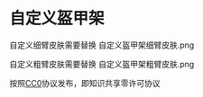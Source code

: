 # 自定义盔甲架
自定义细臂皮肤需要替换 自定义盔甲架细臂皮肤.png

自定义粗臂皮肤需要替换 自定义盔甲架粗臂皮肤.png

按照[CC0](https://creativecommons.org/publicdomain/zero/1.0/?use_xbridge3=true&loader_name=forest&need_sec_link=1&sec_link_scene=im)协议发布，即知识共享零许可协议